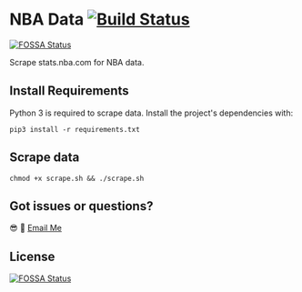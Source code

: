 # NBA Data [![Build Status](https://travis-ci.org/0xnu/nba-data.svg?branch=master)](https://travis-ci.org/0xnu/nba-data)
[![FOSSA Status](https://app.fossa.io/api/projects/git%2Bgithub.com%2F0xnu%2Fnba-data.svg?type=shield)](https://app.fossa.io/projects/git%2Bgithub.com%2F0xnu%2Fnba-data?ref=badge_shield)

Scrape stats.nba.com for NBA data.

## Install Requirements

Python 3 is required to scrape data. Install the project's dependencies with:

```shell
pip3 install -r requirements.txt
```

## Scrape data

```shell
chmod +x scrape.sh && ./scrape.sh
```

## Got issues or questions?

:sunglasses: :wave: [Email Me](mailto:oketunjifinbarrs@gmail.com)

## License
[![FOSSA Status](https://app.fossa.io/api/projects/git%2Bgithub.com%2F0xnu%2Fnba-data.svg?type=large)](https://app.fossa.io/projects/git%2Bgithub.com%2F0xnu%2Fnba-data?ref=badge_large)